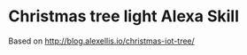 Christmas tree light Alexa Skill
=================================

Based on http://blog.alexellis.io/christmas-iot-tree/
